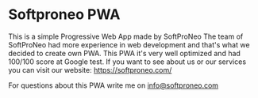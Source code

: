 # Softproneo PWA
This is a simple Progressive Web App made by SoftProNeo
The team of SoftProNeo had more experience in web development and that's what we decided to create own PWA.
This PWA it's very well optimized and had 100/100 score at Google test.
If you want to see about us or our services you can visit our website:
https://softproneo.com/

For questions about this PWA write me on info@softproneo.com
